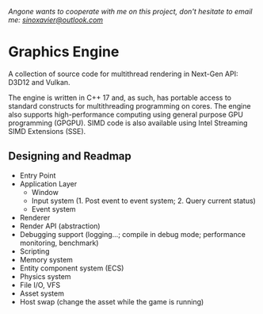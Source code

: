 *Angone wants to cooperate with me on this project, don't hesitate to email me: sinoxavier@outlook.com*

# Graphics Engine

A collection of source code for multithread rendering in Next-Gen API: D3D12 and Vulkan.

The engine is written in C++ 17 and, as such, has portable access to standard constructs for multithreading programming on cores. The engine also supports high-performance computing using general purpose GPU programming (GPGPU). SIMD code is also available using Intel Streaming SIMD Extensions (SSE).

## Designing and Readmap

* Entry Point
* Application Layer
    * Window
    * Input system (1. Post event to event system; 2. Query current status)
    * Event system
* Renderer
* Render API (abstraction)
* Debugging support (logging...; compile in debug mode; performance monitoring, benchmark)
* Scripting
* Memory system
* Entity component system (ECS)
* Physics system
* File I/O, VFS
* Asset system
* Host swap (change the asset while the game is running)
